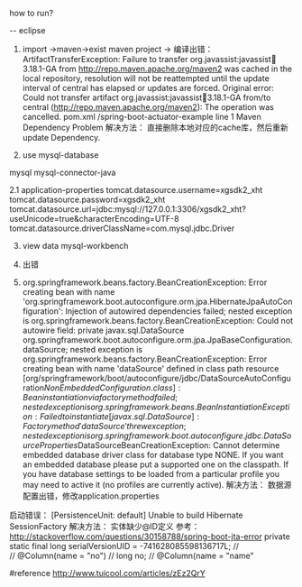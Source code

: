 how to run?

-- eclipse
1. import ->maven->exist maven project ->
编译出错：
ArtifactTransferException: Failure to transfer org.javassist:javassist:jar:3.18.1-GA from http://repo.maven.apache.org/maven2 was cached in the local repository, resolution will not be reattempted until the update interval of central has elapsed or updates are forced. Original error: Could not transfer artifact org.javassist:javassist:jar:3.18.1-GA from/to central (http://repo.maven.apache.org/maven2): The operation was cancelled.	pom.xml	/spring-boot-actuator-example	line 1	Maven Dependency Problem
解决方法：
直接删除本地对应的cache库，然后重新update Dependency.

2. use mysql-database 
  <dependency>
    <groupId>mysql</groupId>
    <artifactId>mysql-connector-java</artifactId>
  </dependency>

2.1 application-properties
tomcat.datasource.username=xgsdk2_xht
tomcat.datasource.password=xgsdk2_xht
tomcat.datasource.url=jdbc:mysql://127.0.0.1:3306/xgsdk2_xht?useUnicode=true&characterEncoding=UTF-8
tomcat.datasource.driverClassName=com.mysql.jdbc.Driver


3. view data
mysql-workbench

4. 出错
5. org.springframework.beans.factory.BeanCreationException: Error creating bean with name 'org.springframework.boot.autoconfigure.orm.jpa.HibernateJpaAutoConfiguration': Injection of autowired dependencies failed; nested exception is org.springframework.beans.factory.BeanCreationException: Could not autowire field: private javax.sql.DataSource org.springframework.boot.autoconfigure.orm.jpa.JpaBaseConfiguration.dataSource; nested exception is org.springframework.beans.factory.BeanCreationException: Error creating bean with name 'dataSource' defined in class path resource [org/springframework/boot/autoconfigure/jdbc/DataSourceAutoConfiguration$NonEmbeddedConfiguration.class]: Bean instantiation via factory method failed; nested exception is org.springframework.beans.BeanInstantiationException: Failed to instantiate [javax.sql.DataSource]: Factory method 'dataSource' threw exception; nested exception is org.springframework.boot.autoconfigure.jdbc.DataSourceProperties$DataSourceBeanCreationException: Cannot determine embedded database driver class for database type NONE. If you want an embedded database please put a supported one on the classpath. If you have database settings to be loaded from a particular profile you may need to active it (no profiles are currently active).
解决方法：
数据源配置出错，修改application.properties 

启动错误：
[PersistenceUnit: default] Unable to build Hibernate SessionFactory
解决方法：
实体缺少@ID定义
参考：http://stackoverflow.com/questions/30158788/spring-boot-jta-error
private static final long serialVersionUID = -741628085598136717L;
//	
//	@Column(name = "no")
//	long no;
//	@Column(name = "name"

#reference
http://www.tuicool.com/articles/zEz2QrY




